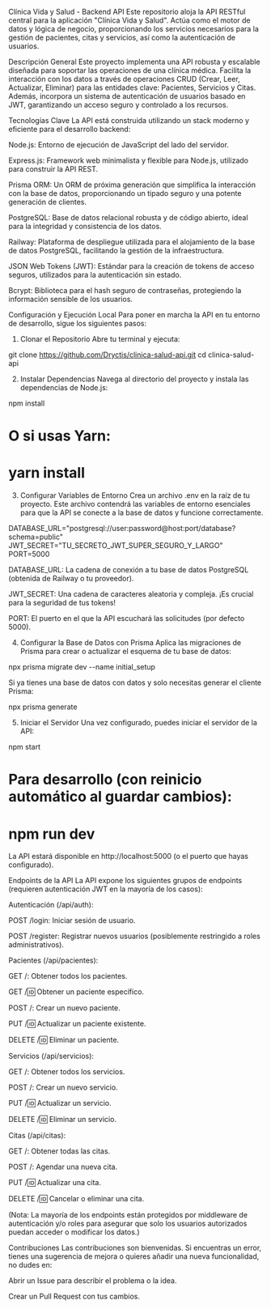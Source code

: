 Clínica Vida y Salud - Backend API
Este repositorio aloja la API RESTful central para la aplicación "Clínica Vida y Salud". Actúa como el motor de datos y lógica de negocio, proporcionando los servicios necesarios para la gestión de pacientes, citas y servicios, así como la autenticación de usuarios.

Descripción General
Este proyecto implementa una API robusta y escalable diseñada para soportar las operaciones de una clínica médica. Facilita la interacción con los datos a través de operaciones CRUD (Crear, Leer, Actualizar, Eliminar) para las entidades clave: Pacientes, Servicios y Citas. Además, incorpora un sistema de autenticación de usuarios basado en JWT, garantizando un acceso seguro y controlado a los recursos.

Tecnologías Clave
La API está construida utilizando un stack moderno y eficiente para el desarrollo backend:

Node.js: Entorno de ejecución de JavaScript del lado del servidor.

Express.js: Framework web minimalista y flexible para Node.js, utilizado para construir la API REST.

Prisma ORM: Un ORM de próxima generación que simplifica la interacción con la base de datos, proporcionando un tipado seguro y una potente generación de clientes.

PostgreSQL: Base de datos relacional robusta y de código abierto, ideal para la integridad y consistencia de los datos.

Railway: Plataforma de despliegue utilizada para el alojamiento de la base de datos PostgreSQL, facilitando la gestión de la infraestructura.

JSON Web Tokens (JWT): Estándar para la creación de tokens de acceso seguros, utilizados para la autenticación sin estado.

Bcrypt: Biblioteca para el hash seguro de contraseñas, protegiendo la información sensible de los usuarios.

Configuración y Ejecución Local
Para poner en marcha la API en tu entorno de desarrollo, sigue los siguientes pasos:

1. Clonar el Repositorio
Abre tu terminal y ejecuta:

git clone https://github.com/Dryctis/clinica-salud-api.git
cd clinica-salud-api

2. Instalar Dependencias
Navega al directorio del proyecto y instala las dependencias de Node.js:

npm install
# O si usas Yarn:
# yarn install

3. Configurar Variables de Entorno
Crea un archivo .env en la raíz de tu proyecto. Este archivo contendrá las variables de entorno esenciales para que la API se conecte a la base de datos y funcione correctamente.

DATABASE_URL="postgresql://user:password@host:port/database?schema=public"
JWT_SECRET="TU_SECRETO_JWT_SUPER_SEGURO_Y_LARGO"
PORT=5000

DATABASE_URL: La cadena de conexión a tu base de datos PostgreSQL (obtenida de Railway o tu proveedor).

JWT_SECRET: Una cadena de caracteres aleatoria y compleja. ¡Es crucial para la seguridad de tus tokens!

PORT: El puerto en el que la API escuchará las solicitudes (por defecto 5000).

4. Configurar la Base de Datos con Prisma
Aplica las migraciones de Prisma para crear o actualizar el esquema de tu base de datos:

npx prisma migrate dev --name initial_setup

Si ya tienes una base de datos con datos y solo necesitas generar el cliente Prisma:

npx prisma generate

5. Iniciar el Servidor
Una vez configurado, puedes iniciar el servidor de la API:

npm start
# Para desarrollo (con reinicio automático al guardar cambios):
# npm run dev

La API estará disponible en http://localhost:5000 (o el puerto que hayas configurado).

Endpoints de la API
La API expone los siguientes grupos de endpoints (requieren autenticación JWT en la mayoría de los casos):

Autenticación (/api/auth):

POST /login: Iniciar sesión de usuario.

POST /register: Registrar nuevos usuarios (posiblemente restringido a roles administrativos).

Pacientes (/api/pacientes):

GET /: Obtener todos los pacientes.

GET /:id: Obtener un paciente específico.

POST /: Crear un nuevo paciente.

PUT /:id: Actualizar un paciente existente.

DELETE /:id: Eliminar un paciente.

Servicios (/api/servicios):

GET /: Obtener todos los servicios.

POST /: Crear un nuevo servicio.

PUT /:id: Actualizar un servicio.

DELETE /:id: Eliminar un servicio.

Citas (/api/citas):

GET /: Obtener todas las citas.

POST /: Agendar una nueva cita.

PUT /:id: Actualizar una cita.

DELETE /:id: Cancelar o eliminar una cita.

(Nota: La mayoría de los endpoints están protegidos por middleware de autenticación y/o roles para asegurar que solo los usuarios autorizados puedan acceder o modificar los datos.)

Contribuciones
Las contribuciones son bienvenidas. Si encuentras un error, tienes una sugerencia de mejora o quieres añadir una nueva funcionalidad, no dudes en:

Abrir un Issue para describir el problema o la idea.

Crear un Pull Request con tus cambios.

